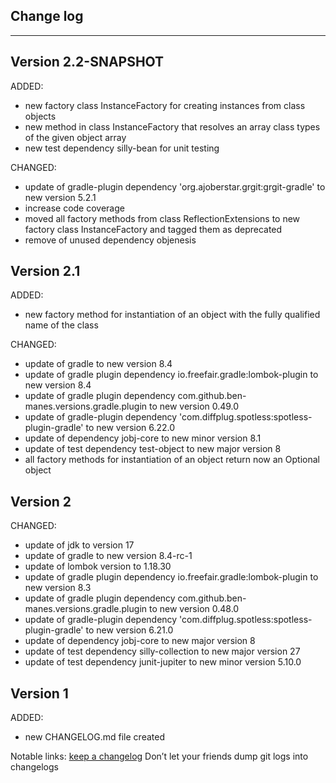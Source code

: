## Change log
----------------------

Version 2.2-SNAPSHOT
-------------

ADDED:

- new factory class InstanceFactory for creating instances from class objects
- new method in class InstanceFactory that resolves an array class types of the given object array
- new test dependency silly-bean for unit testing

CHANGED:

- update of gradle-plugin dependency 'org.ajoberstar.grgit:grgit-gradle' to new version 5.2.1
- increase code coverage
- moved all factory methods from class ReflectionExtensions to new factory class InstanceFactory and tagged them as deprecated
- remove of unused dependency objenesis

Version 2.1
-------------

ADDED:

- new factory method for instantiation of an object with the fully qualified name of the class

CHANGED:

- update of gradle to new version 8.4
- update of gradle plugin dependency io.freefair.gradle:lombok-plugin to new version 8.4
- update of gradle plugin dependency com.github.ben-manes.versions.gradle.plugin to new version 0.49.0
- update of gradle-plugin dependency 'com.diffplug.spotless:spotless-plugin-gradle' to new version 6.22.0
- update of dependency jobj-core to new minor version 8.1
- update of test dependency test-object to new major version 8
- all factory methods for instantiation of an object return now an Optional object

Version 2
-------------

CHANGED:

- update of jdk to version 17
- update of gradle to new version 8.4-rc-1
- update of lombok version to 1.18.30
- update of gradle plugin dependency io.freefair.gradle:lombok-plugin to new version 8.3
- update of gradle plugin dependency com.github.ben-manes.versions.gradle.plugin to new version 0.48.0
- update of gradle-plugin dependency 'com.diffplug.spotless:spotless-plugin-gradle' to new version 6.21.0
- update of dependency jobj-core to new major version 8
- update of test dependency silly-collection to new major version 27
- update of test dependency junit-jupiter to new minor version 5.10.0

Version 1
-------------

ADDED:

- new CHANGELOG.md file created

Notable links:
[keep a changelog](http://keepachangelog.com/en/1.0.0/) Don’t let your friends dump git logs into changelogs
